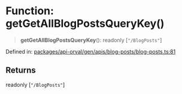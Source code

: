 # Function: getGetAllBlogPostsQueryKey()

> **getGetAllBlogPostsQueryKey**(): readonly \[`"/BlogPosts"`\]

Defined in: [packages/api-orval/gen/apis/blog-posts/blog-posts.ts:81](https://github.com/the-inconvenience-store/mono-example/blob/d567288f2dff3ffa4a2fdf7eb46acac0b7cd0929/packages/api-orval/gen/apis/blog-posts/blog-posts.ts#L81)

## Returns

readonly \[`"/BlogPosts"`\]
